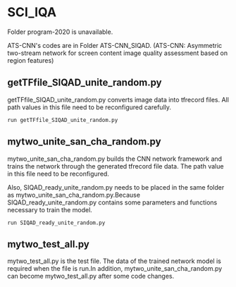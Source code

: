 # SCI_IQA
Folder program-2020 is unavailable.

ATS-CNN's codes are in Folder ATS-CNN_SIQAD. (ATS-CNN: Asymmetric two-stream network for screen content image quality assessment based on region features)

## getTFfile_SIQAD_unite_random.py
getTFfile_SIQAD_unite_random.py converts image data into tfrecord files.
All path values in this file need to be reconfigured carefully.

    run getTFfile_SIQAD_unite_random.py

## mytwo_unite_san_cha_random.py
mytwo_unite_san_cha_random.py builds the CNN network framework and trains the network through the generated tfrecord file data. The path value in this file need to be reconfigured.

Also, SIQAD_ready_unite_random.py needs to be placed in the same folder as mytwo_unite_san_cha_random.py.Because SIQAD_ready_unite_random.py contains some parameters and functions necessary to train the model.

    run SIQAD_ready_unite_random.py

## mytwo_test_all.py
mytwo_test_all.py is the test file. The data of the trained network model is required when the file is run.In addition, mytwo_unite_san_cha_random.py can become mytwo_test_all.py after some code changes.
